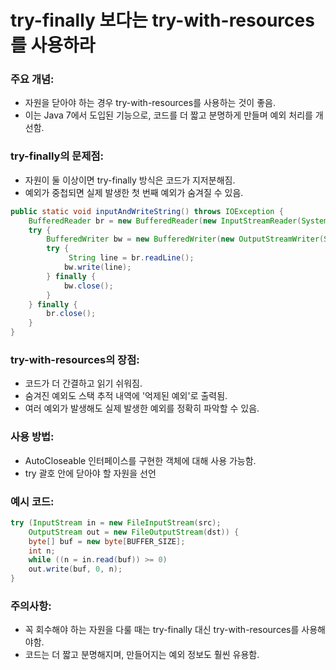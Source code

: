 # try-finally 보다는 try-with-resources를 사용하라

### 주요 개념:

- 자원을 닫아야 하는 경우 try-with-resources를 사용하는 것이 좋음.
- 이는 Java 7에서 도입된 기능으로, 코드를 더 짧고 분명하게 만들며 예외 처리를 개선함.


### try-finally의 문제점:

- 자원이 둘 이상이면 try-finally 방식은 코드가 지저분해짐.
- 예외가 중첩되면 실제 발생한 첫 번째 예외가 숨겨질 수 있음.

```java
public static void inputAndWriteString() throws IOException {
    BufferedReader br = new BufferedReader(new InputStreamReader(System.in));
    try {
        BufferedWriter bw = new BufferedWriter(new OutputStreamWriter(System.out));
        try {
             String line = br.readLine();
            bw.write(line);
        } finally {
            bw.close();
        }
    } finally {
        br.close();
    }
}
```

### try-with-resources의 장점:

- 코드가 더 간결하고 읽기 쉬워짐.
- 숨겨진 예외도 스택 추적 내역에 '억제된 예외'로 출력됨.
- 여러 예외가 발생해도 실제 발생한 예외를 정확히 파악할 수 있음.


### 사용 방법:

- AutoCloseable 인터페이스를 구현한 객체에 대해 사용 가능함.
- try 괄호 안에 닫아야 할 자원을 선언


### 예시 코드:
```java
try (InputStream in = new FileInputStream(src);
    OutputStream out = new FileOutputStream(dst)) {
    byte[] buf = new byte[BUFFER_SIZE];
    int n;
    while ((n = in.read(buf)) >= 0)
    out.write(buf, 0, n);
}
```

### 주의사항:

- 꼭 회수해야 하는 자원을 다룰 때는 try-finally 대신 try-with-resources를 사용해야함. 
- 코드는 더 짧고 분명해지며, 만들어지는 예외 정보도 훨씬 유용함.